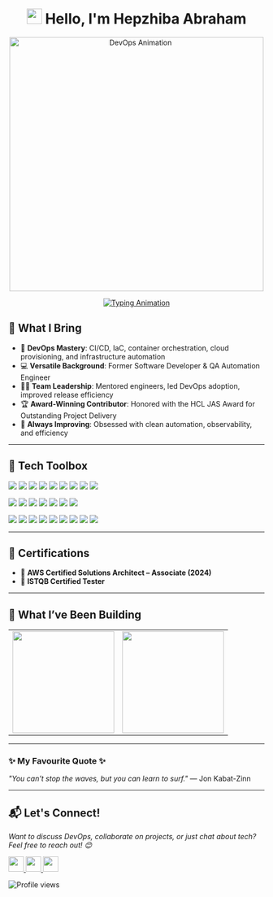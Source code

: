 <!-- Heading -->
<h1 align="center">
  <img src="https://raw.githubusercontent.com/MartinHeinz/MartinHeinz/master/wave.gif" width="30px">
  Hello, I'm Hepzhiba Abraham 
</h1>

<div id="header" align="center">
  <img src="https://stemettes.org/zine/wp-content/uploads/sites/3/2021/08/DEVOPS.gif" width="500px" alt="DevOps Animation"/>
</div>

<p align="center">
  <a href="https://git.io/typing-svg">
    <img src="https://readme-typing-svg.demolab.com?font=Fira+Code&weight=600&size=22&pause=1000&color=2F80ED&center=true&vCenter=true&width=550&height=50&lines=Senior+Cloud+DevOps+Engineer;11%2B+years+of+IT+Experience;Cloud+DevOps+%7C+Development+%7C+QA+Automation;" alt="Typing Animation"/>
  </a>
</p>

## 🧠 What I Bring

- 🔧 **DevOps Mastery**: CI/CD, IaC, container orchestration, cloud provisioning, and infrastructure automation  
- 💻 **Versatile Background**: Former Software Developer & QA Automation Engineer   
- 👨‍🏫 **Team Leadership**: Mentored engineers, led DevOps adoption, improved release efficiency  
- 🏆 **Award-Winning Contributor**: Honored with the HCL JAS Award for Outstanding Project Delivery
- 🎯 **Always Improving**: Obsessed with clean automation, observability, and efficiency  

---

## 🧰 Tech Toolbox

<p align="left">
  <img src="https://img.shields.io/badge/Python-3670A0?style=flat&logo=python&logoColor=ffdd54"/>
  <img src="https://img.shields.io/badge/Java-ED8B00?style=flat&logo=java&logoColor=white"/>
  <img src="https://img.shields.io/badge/Bash-121011?style=flat&logo=gnubash&logoColor=white"/>
  <img src="https://img.shields.io/badge/YAML-000000?style=flat&logo=yaml&logoColor=white"/>
  <img src="https://img.shields.io/badge/JSON-5E5C5C?style=flat&logo=json&logoColor=white"/>
  <img src="https://img.shields.io/badge/Terraform-5C4EE5?style=flat&logo=terraform&logoColor=white"/>
  <img src="https://img.shields.io/badge/Ansible-EE0000?style=flat&logo=ansible&logoColor=white"/>
  <img src="https://img.shields.io/badge/AWS-FF9900?style=flat&logo=amazonaws&logoColor=white"/>
  <img src="https://img.shields.io/badge/Helm-277A9F?style=flat&logo=helm&logoColor=white"/>
</p>

<p align="left">
  <img src="https://img.shields.io/badge/Docker-0db7ed?style=flat&logo=docker&logoColor=white"/>
  <img src="https://img.shields.io/badge/Kubernetes-326CE5?style=flat&logo=kubernetes&logoColor=white"/>
  <img src="https://img.shields.io/badge/Jenkins-D24939?style=flat&logo=jenkins&logoColor=white"/>
  <img src="https://img.shields.io/badge/GitLab-FC6D26?style=flat&logo=gitlab&logoColor=white"/>
  <img src="https://img.shields.io/badge/ArgoCD-EF7B4D?style=flat&logo=argo&logoColor=white"/>
  <img src="https://img.shields.io/badge/Nexus-0080FF?style=flat&logo=sonatype&logoColor=white"/>
  <img src="https://img.shields.io/badge/Splunk-000000?style=flat&logo=splunk&logoColor=white"/>
</p>

<p align="left">
  <img src="https://img.shields.io/badge/MySQL-4479A1?style=flat&logo=mysql&logoColor=white"/>
  <img src="https://img.shields.io/badge/PostgreSQL-336791?style=flat&logo=postgresql&logoColor=white"/>
  <img src="https://img.shields.io/badge/Selenium-43B02A?style=flat&logo=selenium&logoColor=white"/>
  <img src="https://img.shields.io/badge/JMeter-D22128?style=flat&logo=apachejmeter&logoColor=white"/>
  <img src="https://img.shields.io/badge/Postman-FF6C37?style=flat&logo=postman&logoColor=white"/>
  <img src="https://img.shields.io/badge/Linux-FCC624?style=flat&logo=linux&logoColor=black"/>
  <img src="https://img.shields.io/badge/Jira-0052CC?style=flat&logo=jira&logoColor=white"/>
  <img src="https://img.shields.io/badge/ServiceNow-00334C?style=flat&logo=servicenow&logoColor=white"/>
  <img src="https://img.shields.io/badge/PuTTY-000000?style=flat&logo=putty&logoColor=white"/>
</p>

---

## 🏅 Certifications

- 🧾 **AWS Certified Solutions Architect – Associate (2024)**  
- 🧪 **ISTQB Certified Tester**

---

## 🚀 What I’ve Been Building

<table>
  <tr>
    <td>
      <img src="https://github-readme-stats.vercel.app/api?username=Hepzhiba-Abraham&show_icons=true&theme=tokyonight" height="200"/>
    </td>
    <td>
      <img src="https://github-readme-stats.vercel.app/api/top-langs/?username=Hepzhiba-Abraham&layout=compact&theme=tokyonight&cache_seconds=1800" height="200"/>
    </td>
  </tr>
</table>

---

### ✨ My Favourite Quote ✨

<p align="left">
  <em>"You can’t stop the waves, but you can learn to surf."</em> — Jon Kabat-Zinn
</p>

---

## 📬 **Let's Connect!**

<p align="left">
  <i>Want to discuss DevOps, collaborate on projects, or just chat about tech? Feel free to reach out! 😊</i>
</p>

<p align="left">
  <a href="mailto:hepzi.abram@gmail.com">
    <img src="https://img.shields.io/badge/Gmail-EA4335?style=for-the-badge&logo=gmail&logoColor=white" height="30">
  </a>
  <a href="https://www.linkedin.com/in/hepzhibaabraham/">
    <img src="https://img.shields.io/badge/LinkedIn-0077B5?style=for-the-badge&logo=linkedin&logoColor=white" height="30">
  </a>
  <a href="https://github.com/Hepzhiba-Abraham">
    <img src="https://img.shields.io/badge/GitHub-181717?style=for-the-badge&logo=github&logoColor=white" height="30">
  </a>
</p>

<p align="left">
  <img src="https://komarev.com/ghpvc/?username=Hepzhiba-Abraham&style=flat-square&color=2E8B57" alt="Profile views"/>
</p>
